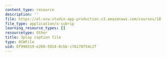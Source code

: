 ```yaml
---
content_type: resource
description: ''
file: https://ol-ocw-studio-app-production.s3.amazonaws.com/courses/18-03sc-differential-equations-fall-2011/8f996519e26050148cbbc76178f54c2f_qZHseRxAWZ8.vtt
file_type: application/x-subrip
learning_resource_types: []
resourcetype: Other
title: 3play caption file
type: OCWFile
uid: 8f996519-e260-5014-8cbb-c76178f54c2f
---
```


